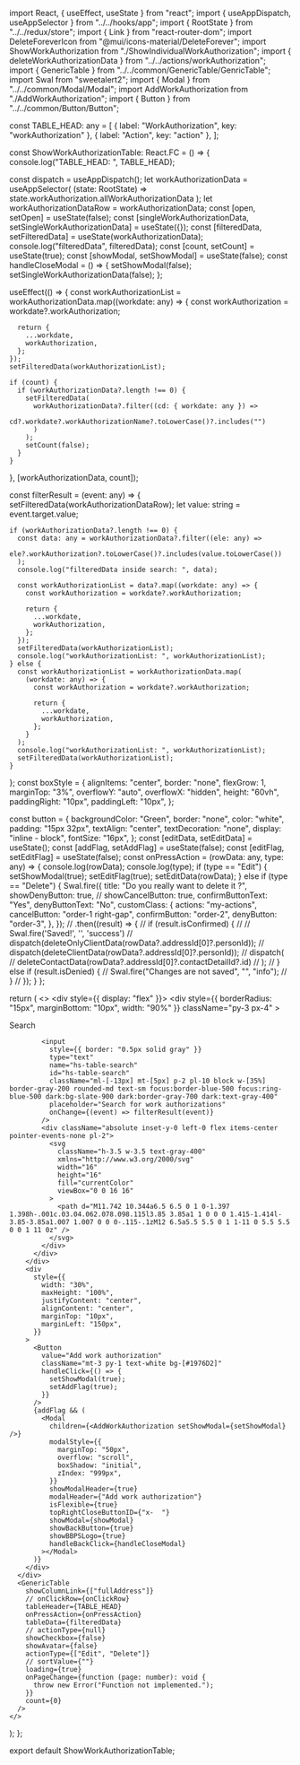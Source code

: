 import React, { useEffect, useState } from "react";
import { useAppDispatch, useAppSelector } from "../../hooks/app";
import { RootState } from "../../redux/store";
import { Link } from "react-router-dom";
import DeleteForeverIcon from "@mui/icons-material/DeleteForever";
import ShowWorkAuthorization from "./ShowIndividualWorkAuthorization";
import { deleteWorkAuthorizationData } from "../../actions/workAuthorization";
import { GenericTable } from "../../common/GenericTable/GenricTable";
import Swal from "sweetalert2";
import { Modal } from "../../common/Modal/Modal";
import AddWorkAuthorization from "./AddWorkAuthorization";
import { Button } from "../../common/Button/Button";

const TABLE_HEAD: any = [
  { label: "WorkAuthorization", key: "workAuthorization" },
  { label: "Action", key: "action" },
];

const ShowWorkAuthorizationTable: React.FC = () => {
  console.log("TABLE_HEAD: ", TABLE_HEAD);

  const dispatch = useAppDispatch();
  let workAuthorizationData = useAppSelector(
    (state: RootState) => state.workAuthorization.allWorkAuthorizationData
  );
  let workAuthorizationDataRow = workAuthorizationData;
  const [open, setOpen] = useState(false);
  const [singleWorkAuthorizationData, setSingleWorkAuthorizationData] =
    useState({});
  const [filteredData, setFilteredData] = useState(workAuthorizationData);
  console.log("filteredData", filteredData);
  const [count, setCount] = useState(true);
  const [showModal, setShowModal] = useState<boolean>(false);
  const handleCloseModal = () => {
    setShowModal(false);
    setSingleWorkAuthorizationData(false);
  };

  useEffect(() => {
    const workAuthorizationList = workAuthorizationData.map((workdate: any) => {
      const workAuthorization = workdate?.workAuthorization;

      return {
        ...workdate,
        workAuthorization,
      };
    });
    setFilteredData(workAuthorizationList);

    if (count) {
      if (workAuthorizationData?.length !== 0) {
        setFilteredData(
          workAuthorizationData?.filter((cd: { workdate: any }) =>
            cd?.workdate?.workAuthorizationName?.toLowerCase()?.includes("")
          )
        );
        setCount(false);
      }
    }
  }, [workAuthorizationData, count]);

  const filterResult = (event: any) => {
    setFilteredData(workAuthorizationDataRow);
    let value: string = event.target.value;

    if (workAuthorizationData?.length !== 0) {
      const data: any = workAuthorizationData?.filter((ele: any) =>
        ele?.workAuthorization?.toLowerCase()?.includes(value.toLowerCase())
      );
      console.log("filteredData inside search: ", data);

      const workAuthorizationList = data?.map((workdate: any) => {
        const workAuthorization = workdate?.workAuthorization;

        return {
          ...workdate,
          workAuthorization,
        };
      });
      setFilteredData(workAuthorizationList);
      console.log("workAuthorizationList: ", workAuthorizationList);
    } else {
      const workAuthorizationList = workAuthorizationData.map(
        (workdate: any) => {
          const workAuthorization = workdate?.workAuthorization;

          return {
            ...workdate,
            workAuthorization,
          };
        }
      );
      console.log("workAuthorizationList: ", workAuthorizationList);
      setFilteredData(workAuthorizationList);
    }
  };
  const boxStyle = {
    alignItems: "center",
    border: "none",
    flexGrow: 1,
    marginTop: "3%",
    overflowY: "auto",
    overflowX: "hidden",
    height: "60vh",
    paddingRight: "10px",
    paddingLeft: "10px",
  };

  const button = {
    backgroundColor: "Green",
    border: "none",
    color: "white",
    padding: "15px 32px",
    textAlign: "center",
    textDecoration: "none",
    display: "inline - block",
    fontSize: "16px",
  };
  const [editData, setEditData] = useState<any>();
  const [addFlag, setAddFlag] = useState<boolean>(false);
  const [editFlag, setEditFlag] = useState<boolean>(false);
  const onPressAction = (rowData: any, type: any) => {
    console.log(rowData);
    console.log(type);
    if (type == "Edit") {
      setShowModal(true);
      setEditFlag(true);
      setEditData(rowData);
    } else if (type == "Delete") {
      Swal.fire({
        title: "Do you really want to delete it ?",
        showDenyButton: true,
        // showCancelButton: true,
        confirmButtonText: "Yes",
        denyButtonText: "No",
        customClass: {
          actions: "my-actions",
          cancelButton: "order-1 right-gap",
          confirmButton: "order-2",
          denyButton: "order-3",
        },
      });
      // .then((result) => {
      //   if (result.isConfirmed) {
      //     // Swal.fire('Saved!', '', 'success')
      //     dispatch(deleteOnlyClientData(rowData?.addressId[0]?.personId));
      //     dispatch(deleteClientData(rowData?.addressId[0]?.personId));
      //     dispatch(
      //       deleteContactData(rowData?.addressId[0]?.contactDetailId?.id)
      //     );
      //   } else if (result.isDenied) {
      //     Swal.fire("Changes are not saved", "", "info");
      //   }
      // });
    }
  };

  return (
    <>
      <div style={{ display: "flex" }}>
        <div
          style={{ borderRadius: "15px", marginBottom: "10px", width: "90%" }}
          className="py-3 px-4"
        >
          <div className="relative max-w">
            <label htmlFor="hs-table-search" className="sr-only">
              Search
            </label>

            <input
              style={{ border: "0.5px solid gray" }}
              type="text"
              name="hs-table-search"
              id="hs-table-search"
              className="ml-[-13px] mt-[5px] p-2 pl-10 block w-[35%] border-gray-200 rounded-md text-sm focus:border-blue-500 focus:ring-blue-500 dark:bg-slate-900 dark:border-gray-700 dark:text-gray-400"
              placeholder="Search for work authorizations"
              onChange={(event) => filterResult(event)}
            />
            <div className="absolute inset-y-0 left-0 flex items-center pointer-events-none pl-2">
              <svg
                className="h-3.5 w-3.5 text-gray-400"
                xmlns="http://www.w3.org/2000/svg"
                width="16"
                height="16"
                fill="currentColor"
                viewBox="0 0 16 16"
              >
                <path d="M11.742 10.344a6.5 6.5 0 1 0-1.397 1.398h-.001c.03.04.062.078.098.115l3.85 3.85a1 1 0 0 0 1.415-1.414l-3.85-3.85a1.007 1.007 0 0 0-.115-.1zM12 6.5a5.5 5.5 0 1 1-11 0 5.5 5.5 0 0 1 11 0z" />
              </svg>
            </div>
          </div>
        </div>
        <div
          style={{
            width: "30%",
            maxHeight: "100%",
            justifyContent: "center",
            alignContent: "center",
            marginTop: "10px",
            marginLeft: "150px",
          }}
        >
          <Button
            value="Add work authorization"
            className="mt-3 py-1 text-white bg-[#1976D2]"
            handleClick={() => {
              setShowModal(true);
              setAddFlag(true);
            }}
          />
          {addFlag && (
            <Modal
              children={<AddWorkAuthorization setShowModal={setShowModal} />}
              modalStyle={{
                marginTop: "50px",
                overflow: "scroll",
                boxShadow: "initial",
                zIndex: "999px",
              }}
              showModalHeader={true}
              modalHeader={"Add work authorization"}
              isFlexible={true}
              topRightCloseButtonID={"x-  "}
              showModal={showModal}
              showBackButton={true}
              showBBPSLogo={true}
              handleBackClick={handleCloseModal}
            ></Modal>
          )}
        </div>
      </div>
      <GenericTable
        showColumnLink={["fullAddress"]}
        // onClickRow={onClickRow}
        tableHeader={TABLE_HEAD}
        onPressAction={onPressAction}
        tableData={filteredData}
        // actionType={null}
        showCheckbox={false}
        showAvatar={false}
        actionType={["Edit", "Delete"]}
        // sortValue={""}
        loading={true}
        onPageChange={function (page: number): void {
          throw new Error("Function not implemented.");
        }}
        count={0}
      />
    </>
  );
};

export default ShowWorkAuthorizationTable;
